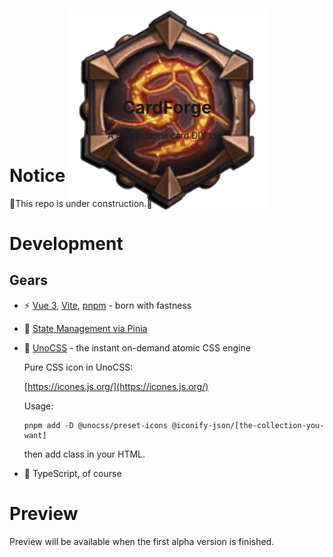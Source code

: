 <p align="center" style="height: 100px;">
 <img src="./.github/logo/cardforge-logo.png"/>
</p>
<h1 align="center">CardForge</h1>

<p align="center">A HearthStone card DIY tool.</p>

# Notice
🚧This repo is under construction.🚧

# Development

## Gears
- ⚡️ [Vue 3](https://github.com/vuejs/core), [Vite](https://github.com/vitejs/vite), [pnpm](https://pnpm.io/) - born with fastness
- 🍍 [State Management via Pinia](https://pinia.vuejs.org/)
- 🎨 [UnoCSS](https://github.com/antfu/unocss) - the instant on-demand atomic CSS engine

    Pure CSS icon in UnoCSS: 

    [https://icones.js.org/](https://icones.js.org/)

    Usage:

    ```shell
    pnpm add -D @unocss/preset-icons @iconify-json/[the-collection-you-want]
    ```

    then add class in your HTML.
- 🦾 TypeScript, of course

# Preview
Preview will be available when the first alpha version is finished.